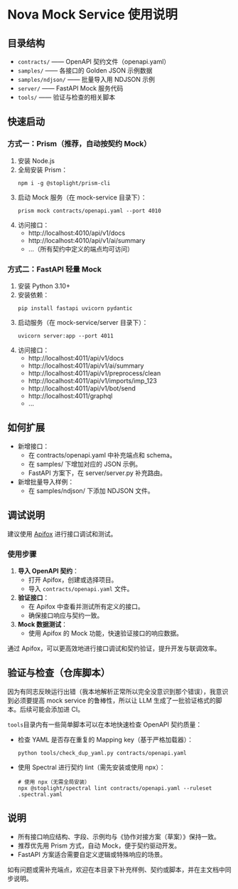 # Nova Mock Service 使用说明

## 目录结构
- `contracts/`         —— OpenAPI 契约文件（openapi.yaml）
- `samples/`           —— 各接口的 Golden JSON 示例数据
- `samples/ndjson/`    —— 批量导入用 NDJSON 示例
- `server/`            —— FastAPI Mock 服务代码
- `tools/`             —— 验证与检查的相关脚本

## 快速启动

### 方式一：Prism（推荐，自动按契约 Mock）
1. 安装 Node.js
2. 全局安装 Prism：
   ```pwsh
   npm i -g @stoplight/prism-cli
   ```
3. 启动 Mock 服务（在 mock-service 目录下）：
   ```pwsh
   prism mock contracts/openapi.yaml --port 4010
   ```
4. 访问接口：
   - http://localhost:4010/api/v1/docs
   - http://localhost:4010/api/v1/ai/summary
   - ...（所有契约中定义的端点均可访问）

### 方式二：FastAPI 轻量 Mock
1. 安装 Python 3.10+
2. 安装依赖：
   ```pwsh
   pip install fastapi uvicorn pydantic
   ```
3. 启动服务（在 mock-service/server 目录下）：
   ```pwsh
   uvicorn server:app --port 4011
   ```
4. 访问接口：
   - http://localhost:4011/api/v1/docs
   - http://localhost:4011/api/v1/ai/summary
   - http://localhost:4011/api/v1/preprocess/clean
   - http://localhost:4011/api/v1/imports/imp_123
   - http://localhost:4011/api/v1/bot/send
   - http://localhost:4011/graphql
   - ...

## 如何扩展
- 新增接口：
  - 在 contracts/openapi.yaml 中补充端点和 schema。
  - 在 samples/ 下增加对应的 JSON 示例。
  - FastAPI 方案下，在 server/server.py 补充路由。
- 新增批量导入样例：
  - 在 samples/ndjson/ 下添加 NDJSON 文件。

## 调试说明

建议使用 [Apifox](https://apifox.com/) 进行接口调试和测试。

### 使用步骤
1. **导入 OpenAPI 契约**：
   - 打开 Apifox，创建或选择项目。
   - 导入 `contracts/openapi.yaml` 文件。
2. **验证接口**：
   - 在 Apifox 中查看并测试所有定义的接口。
   - 确保接口响应与契约一致。
3. **Mock 数据测试**：
   - 使用 Apifox 的 Mock 功能，快速验证接口的响应数据。

通过 Apifox，可以更高效地进行接口调试和契约验证，提升开发与联调效率。

## 验证与检查（仓库脚本）
因为有同志反映运行出错（我本地解析正常所以完全没意识到那个错误），我意识到必须要提高 mock service 的鲁棒性，所以让 LLM 生成了一批验证格式的脚本。后续可能会添加进 CI。

`tools`目录内有一些简单脚本可以在本地快速检查 OpenAPI 契约质量：

- 检查 YAML 是否存在重复的 Mapping key（基于严格加载器）：
   ```pwsh
   python tools/check_dup_yaml.py contracts/openapi.yaml
   ```

- 使用 Spectral 进行契约 lint（需先安装或使用 npx）：
   ```pwsh
   # 使用 npx（无需全局安装）
   npx @stoplight/spectral lint contracts/openapi.yaml --ruleset .spectral.yaml
   ```

## 说明
- 所有接口响应结构、字段、示例均与《协作对接方案（草案）》保持一致。
- 推荐优先用 Prism 方式，自动 Mock，便于契约驱动开发。
- FastAPI 方案适合需要自定义逻辑或特殊响应的场景。

如有问题或需补充端点，欢迎在本目录下补充样例、契约或脚本，并在主文档中同步说明。